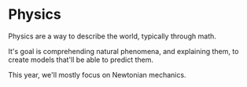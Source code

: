 # Physics

Physics are a way to describe the world, typically through math. 

It's goal is comprehending natural phenomena, and explaining them, to create models that'll be able to predict them.

This year, we'll mostly focus on Newtonian mechanics.